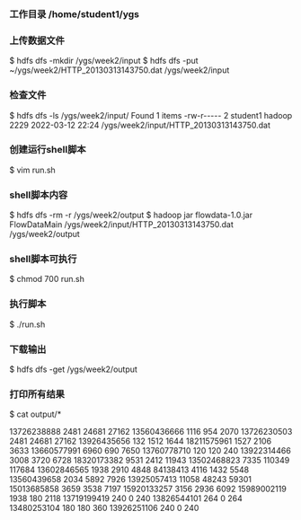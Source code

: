 ### 工作目录 /home/student1/ygs
### 上传数据文件
$ hdfs dfs -mkdir /ygs/week2/input
$ hdfs dfs -put ~/ygs/week2/HTTP_20130313143750.dat /ygs/week2/input
### 检查文件
$ hdfs dfs -ls /ygs/week2/input/
Found 1 items
-rw-r-----   2 student1 hadoop       2229 2022-03-12 22:24 /ygs/week2/input/HTTP_20130313143750.dat
### 创建运行shell脚本
$ vim run.sh
### shell脚本内容
$ hdfs dfs -rm -r /ygs/week2/output
$ hadoop jar flowdata-1.0.jar FlowDataMain /ygs/week2/input/HTTP_20130313143750.dat /ygs/week2/output
### shell脚本可执行
$ chmod 700 run.sh
### 执行脚本
$ ./run.sh
### 下载输出
$ hdfs dfs -get /ygs/week2/output
### 打印所有结果
$ cat output/*

13726238888	2481	24681	27162
13560436666	1116	954	2070
13726230503	2481	24681	27162
13926435656	132	1512	1644
18211575961	1527	2106	3633
13660577991	6960	690	7650
13760778710	120	120	240
13922314466	3008	3720	6728
18320173382	9531	2412	11943
13502468823	7335	110349	117684
13602846565	1938	2910	4848
84138413	4116	1432	5548
13560439658	2034	5892	7926
13925057413	11058	48243	59301
15013685858	3659	3538	7197
15920133257	3156	2936	6092
15989002119	1938	180	2118
13719199419	240	0	240
13826544101	264	0	264
13480253104	180	180	360
13926251106	240	0	240